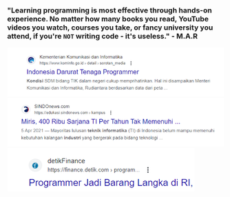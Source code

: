 
### "Learning programming is most effective through hands-on experience. No matter how many books you read, YouTube videos you watch, courses you take, or fancy university you attend, if you're `NOT` writing code - it's useless." - M.A.R


![Kominfo](./assets-github/kominfo.png)
![SindoNews](./assets-github/sindoNews.png)
![DetikFinance](./assets-github/detikFinance.png)